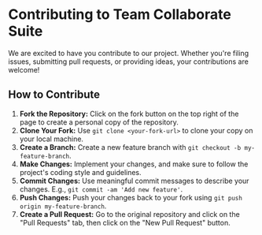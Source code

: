 # Contributing to Team Collaborate Suite

We are excited to have you contribute to our project. Whether you're filing issues, submitting pull requests, or providing ideas, your contributions are welcome!

## How to Contribute
1. **Fork the Repository:** Click on the fork button on the top right of the page to create a personal copy of the repository.
2. **Clone Your Fork:** Use `git clone <your-fork-url>` to clone your copy on your local machine.
3. **Create a Branch:** Create a new feature branch with `git checkout -b my-feature-branch`.
4. **Make Changes:** Implement your changes, and make sure to follow the project's coding style and guidelines.
5. **Commit Changes:** Use meaningful commit messages to describe your changes. E.g., `git commit -am 'Add new feature'`.
6. **Push Changes:** Push your changes back to your fork using `git push origin my-feature-branch`.
7. **Create a Pull Request:** Go to the original repository and click on the "Pull Requests" tab, then click on the "New Pull Request" button.